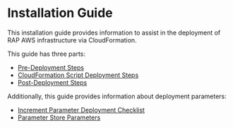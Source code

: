 # Installation Guide

This installation guide provides information to assist in the deployment of RAP AWS infrastructure via CloudFormation.

This guide has three parts:

* [Pre-Deployment Steps](pre-deployment-steps/)
* [CloudFormation Script Deployment Steps](cloudformation-script-deployment-steps.md)
* [Post-Deployment Steps](post-deployment-steps.md)

Additionally, this guide provides information about deployment parameters:

* [Increment Parameter Deployment Checklist](increment-parameter-deployment-checklist.md)
* [Parameter Store Parameters](parameter-store-parameters.md)



